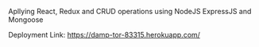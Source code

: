 Apllying React, Redux and CRUD operations using NodeJS ExpressJS and Mongoose


Deployment Link: https://damp-tor-83315.herokuapp.com/
